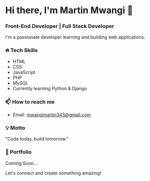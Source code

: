 # Hi there, I'm Martin Mwangi 👋

### Front-End Developer | Full Stack Developer

I'm a passionate developer learning and building web applications.

### 🔥 Tech Skills
- HTML
- CSS
- JavaScript
- PHP
- MySQL
- Currently learning Python & Django

### 📫 How to reach me
- Email: mwangimartin343@gmail.com

### 💡 Motto
"Code today, build tomorrow."

### 🚀 Portfolio
Coming Soon...

Let's connect and create something amazing!
